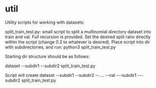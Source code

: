 # util
Utility scripts for working with datasets:

split_train_test.py: small script to split a multinomial directory dataset into train and val. Full recursion is provided. Set the desired split ratio directly within the script (change 0.2 to whatever is desired). Place script into dir with subdirectories, and run:  python3 split_train_test.py

Starting dir structure should be as follows:

dataset
 --subdir1
 --subdir2
 split_train_test.py
 
 
 Script will create
  dataset
   --subdir1
   --subdir2
   --....
   --val
    ---subdir1
    ---subdir2
  split_train_test.py
